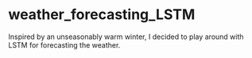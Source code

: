 # weather_forecasting_LSTM

Inspired by an unseasonably warm winter, I decided to play around with LSTM for forecasting the weather.
